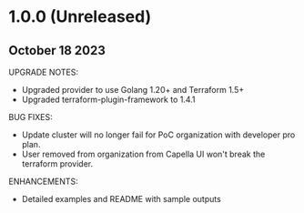 # 1.0.0 (Unreleased)

## October 18 2023
UPGRADE NOTES:
- Upgraded provider to use Golang 1.20+ and Terraform 1.5+
- Upgraded terraform-plugin-framework to 1.4.1 

BUG FIXES:
- Update cluster will no longer fail for PoC organization with developer pro plan.
- User removed from organization from Capella UI won't break the terraform provider.

ENHANCEMENTS:
- Detailed examples and README with sample outputs